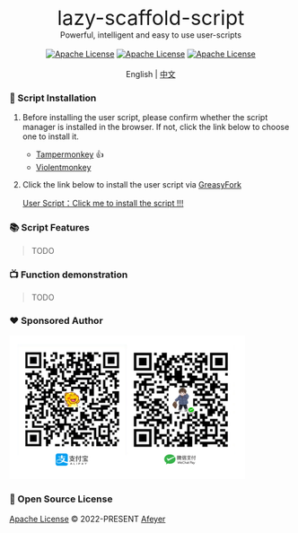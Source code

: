 <p align="center">
  <span style="font-size: 36px">lazy-scaffold-script</span>
  <br>
  Powerful, intelligent and easy to use user-scripts
  <br>
  <br>
  <a href="https://svelte.dev/"><img src="https://img.shields.io/:Svelte-3.0.0-green.svg" alt="Apache License"></a>
  <a href="https://www.typescriptlang.org/"><img src="https://img.shields.io/:TypeScript-4.0.0-yellow.svg" alt="Apache License"></a>
  <a href="https://github.com/NICEXAI/lazy-scaffold-script/blob/main/LICENSE"><img src="https://img.shields.io/:License-Apache-blue.svg" alt="Apache License"></a>
  <br>
  <br>
  English | <a href="./README-ZH.md">中文</a>
</p>


### 💽 Script Installation

1. Before installing the user script, please confirm whether the script manager is installed in the browser. If not, click the link below to choose one to install it.
   
   * [Tampermonkey](https://www.tampermonkey.net/) 👍
   * [Violentmonkey](https://violentmonkey.github.io/get-it/)
  
2. Click the link below to install the user script via [GreasyFork](https://greasyfork.org/zh-CN)
   
   [User Script：Click me to install the script !!!](https://greasyfork.org/zh-CN/scripts/)

### 📚 Script Features

> TODO
  
### 📺 Function demonstration

> TODO

### ❤️ Sponsored Author

<img width="420" src="./docs/payment.png" />

### 📄 Open Source License

[Apache License](https://github.com/NICEXAI/lazy-scaffold-script/blob/main/LICENSE) © 2022-PRESENT [Afeyer](https://github.com/NICEXAI)